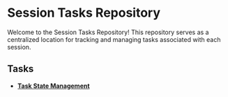 # Session Tasks Repository

Welcome to the Session Tasks Repository! This repository serves as a centralized location for tracking and managing tasks associated with each session.

## Tasks
- **[Task State Management](https://github.com/Open-Source-Community/Flutter-Tasks-24/tree/old-members/Task%20State%20Management)**

